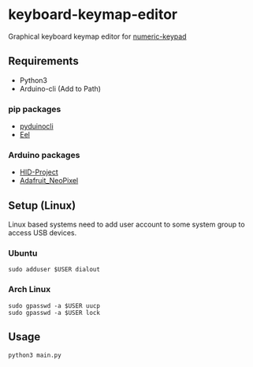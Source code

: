 # keyboard-keymap-editor
Graphical keyboard keymap editor for [numeric-keypad](https://github.com/m2600/numeric-keypad)


## Requirements


- Python3
- Arduino-cli (Add to Path)

### pip packages

- [pyduinocli](https://github.com/Renaud11232/pyduinocli)
- [Eel](https://github.com/python-eel/Eel)

### Arduino packages

- [HID-Project](https://github.com/NicoHood/HID)
- [Adafruit_NeoPixel](https://github.com/adafruit/Adafruit_NeoPixel)



## Setup (Linux)


Linux based systems need to add user account to some system group to access USB devices.

### Ubuntu
```shell
sudo adduser $USER dialout
```

### Arch Linux

```shell
sudo gpasswd -a $USER uucp
sudo gpasswd -a $USER lock
```

## Usage

```shell
python3 main.py
```
